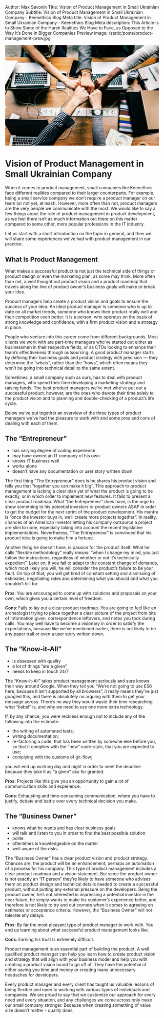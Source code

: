 Author: Max Savonin
Title: Vision of Product Management in Small Ukrainian Company
Subtitle: Vision of Product Management in Small Ukrainian Company - Keenethics Blog
Meta title: Vision of Product Management in Small Ukrainian Company - Keenethics Blog
Meta description: This Article is to Show Some of the Harsh Realities We Have to Face, as Opposed to the Way It’s Done in Bigger Companies
Preview image: /static/posts/product-management-prew.jpg

![Speakers](/static/posts/product-management.jpg)

# Vision of Product Management in Small Ukrainian Company

When it comes to product management, small  companies like Keenethics face different realities compared to their larger counterparts. For example, being a small service company we don’t require a product manager on our team (or not yet, at least). However, more often than not, product managers are the very people we communicate with the most. We would like to say a few things about the role of product management in product development, as we feel there isn’t as much information out there on this matter compared to some other, more popular professions in the IT industry.

Let us start with a short introduction on the topic in general, and then we will share some experiences we’ve had with product management in our practice. 

## What Is Product Management

What makes a successful product is not just the technical side of things or product design or even the marketing plan, as some may think. More often than not, a well thought out product vision and a product roadmap that travels along the line of product owner’s business goals will make or break your idea.

Product managers help create a product vision and goals to ensure the success of your idea. An ideal product manager is someone who is up to date on all market trends, someone who knows their product really well and their competition even better. It is a person, who operates on the basis of strong knowledge and confidence, with a firm product vision and a strategy in place.

People who venture into this career come from different backgrounds. Most clients we work with are part-time managers who’ve started out either as businessmen in their respective fields, or as CTOs looking to enhance their team’s effectiveness through outsourcing. A good product manager starts by defining their business goals and product strategy with precision  — they  determine the “whats”, rather than the “hows”, which often means they won’t be going into technical detail to the same extent.

Sometimes, a small company such as ours, has to deal with product managers, who spend their time developing a marketing strategy and raising funds. The best product managers we’ve met who’ve put out a successful product, however, are the ones who devote their time solely to the product vision and to planning and double-checking of a product’s life cycle.

Below we’ve put together an overview of the three types of product managers we’ve had the pleasure to work with and some pros and cons of dealing with each of them.


## The “Entrepreneur”

-   has varying degree of coding experience 
-   may have owned an IT company of his own
-   knows IT business well
-   works alone
-   doesn’t have any documentation or user story written down

The first thing “The Entrepreneur” does is he shares his product vision and tells you that “together you can make it big”. This approach to product management is lacking a clear plan yet of what the product is going to be exactly, or in which order to implement new features. It fails to present a clear product roadmap. What “the Entrepreneur” does have, is the urge to show something to his potential investors or product owners ASAP in order to get the budget for the next sprint of the product development. His mantra is “once the investor buys in, we’ll create more projects together”. In reality, chances of an American investor letting his company outsource a project are slim to none, especially taking into account the recent legislative implementations. Nevertheless, “The Entrepreneur” is convinced that his product idea is going to make him a fortune.

Another thing he doesn’t have, is passion for the product itself. What he calls “flexible methodology” really means: “when I change my mind, you just follow the instructions, regardless of whether or not it’s technically expedient”. Later on, if you fail to adapt to the constant change of demands, which most likely you will, he will consider the product’s failure to be your fault. On top of that, you will get tired of constant setting and dismissing of estimates, negotiating rates and determining what you should and what you shouldn’t bill for.

<p><span style="font-weight: 600">Pros</span>: You are encouraged to come up with solutions and proposals on your own, which gives you a certain level of freedom.</p>

<p><span style="font-weight: 600">Cons</span>: Fails to lay out a clear product roadmap. You are going to feel like an archeologist  trying to piece together a clear picture of the project from bits of information given, correspondence leftovers, and notes you took during calls. You may well have to become a visionary in order to satisfy the expectations, because like we’ve mentioned earlier, there is not likely to be any paper trail or even a user story written down.</p>

## The “Know-it-All”

-   is obsessed with quality
-   a lot of things “are a given”
-   needs to keep in touch 24/7

The “Know-it-All” takes product management seriously and sure knows their way around Google. When they tell you “We’re not going to use ES6 here, because it isn’t supported by all browsers”, it really means they’ve just googled this, and there is absolutely no arguing with them to get your message across. There’s no way they would waste their time researching what “babel” is, and why we need to use one more extra technology.

If, by any chance, you were reckless enough not to include any of the following into the estimate:

-   the writing of automated tests;
-   writing documentation;
-   re-factoring a code, that has been written by someone else before you, so that it complies with the “new” code-style, that you are expected to use;
-   complying with the customs of git-flow;

you will end up working day and night in order to meet the deadline because they take it as “a given” aka for granted.

<p><span style="font-weight: 600">Pros</span>: Projects like this give you an opportunity to gain a lot of communication skills and experience.</p>

<p><span style="font-weight: 600">Cons</span>: Exhausting and time-consuming communication, where you have to justify, debate and battle over every technical decision you make.</p>

## The “Business Owner”

-   knows what he wants and has clear business goals
-   will talk and listen to you in order to find the best possible solution
-   polite
-   oftentimes is knowledgeable on the matter
-   well aware of the risks

The “Business Owner” has a clear product vision and product strategy. Chances are, the product will be an enhancement, perhaps an automation of a process for his company. This type of product management includes a clear product roadmap and a vision statement. But since the product owner is not exactly an “IT person” they’re likely to have someone who advises them on product design and technical details needed to create a successful product, without putting any external pressure on the developers. Being the product owner, he’s not interested in impressing a potential investor in the near future, he simply wants to make his customer’s experience better, and therefore is not likely to try and cut corners when it comes to agreeing on estimates or acceptance criteria. However, the “Business Owner” will not tolerate any delays.

<p><span style="font-weight: 600">Pros</span>: By far the most pleasant type of product manager to work with. You end up learning about what successful product management looks like.</p>

<p><span style="font-weight: 600">Cons</span>: Earning his trust is extremely difficult.</p>

Product management is an essential part of building the product. A well qualified product manager can help you learn how to create product vision and strategy that will align with your business model and help you with creating a product vision board to go off of. They have the potential of either saving you time and money or creating many unnecessary headaches for developers.

Every product manager and every client has taught us valuable lessons of being flexible and open to working with various types of individuals and companies. We are proud to say that we customize our approach for every need and every situation, and any challenges we come across only make our small company stronger. Because when creating something of value size doesn’t matter - quality does.